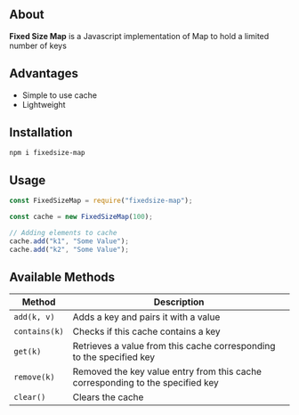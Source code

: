 ## About

**Fixed Size Map** is a Javascript implementation of Map to hold a limited number of keys

## Advantages

- Simple to use cache
- Lightweight

## Installation

```
npm i fixedsize-map
```

## Usage

```js
const FixedSizeMap = require("fixedsize-map");

const cache = new FixedSizeMap(100);

// Adding elements to cache
cache.add("k1", "Some Value");
cache.add("k2", "Some Value");
```

## Available Methods

| Method        | Description                                                                    |
| ------------- | ------------------------------------------------------------------------------ |
| `add(k, v)`   | Adds a key and pairs it with a value                                           |
| `contains(k)` | Checks if this cache contains a key                                            |
| `get(k)`      | Retrieves a value from this cache corresponding to the specified key           |
| `remove(k)`   | Removed the key value entry from this cache corresponding to the specified key |
| `clear()`     | Clears the cache                                                               |
